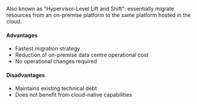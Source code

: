 Also known as "Hypervisor-Level Lift and Shift": essentially migrate resources from an on-premise platform to the same platform hosted in the cloud.

#### Advantages
* Fastest migration strategy
* Reduction of on-premise data centre operational cost
* No operational changes required

#### Disadvantages
* Maintains existing technical debt
* Does not benefit from cloud-native capabilities